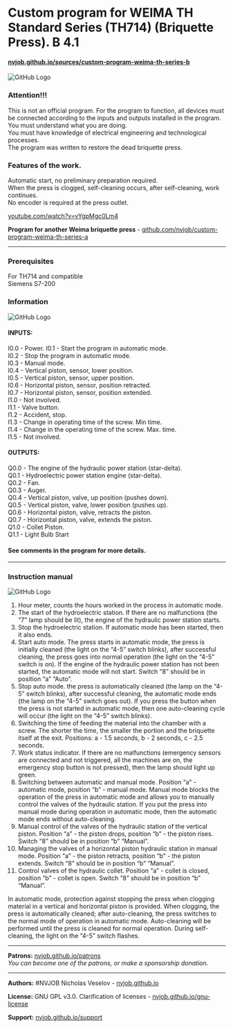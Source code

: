 # Custom program for WEIMA TH Standard Series (TH714) (Briquette Press). B 4.1
#### [nvjob.github.io/sources/custom-program-weima-th-series-b](https://nvjob.github.io/sources/custom-program-weima-th-series-b)

![GitHub Logo](https://raw.githubusercontent.com/nvjob/nvjob.github.io/master/repo/other%20sources/weima%20th%20b/40/pic/Briquette%20Press.jpg)

### Attention!!!
This is not an official program.
For the program to function, all devices must be connected according to the inputs and outputs installed in the program.<br>
You must understand what you are doing.<br>
You must have knowledge of electrical engineering and technological processes.<br>
The program was written to restore the dead briquette press.

### Features of the work.
Automatic start, no preliminary preparation required.<br>
When the press is clogged, self-cleaning occurs, after self-cleaning, work continues.<br>
No encoder is required at the press outlet.

[youtube.com/watch?v=vYgpMgc0Lm4](https://www.youtube.com/watch?v=vYgpMgc0Lm4)

**Program for another Weima briquette press** - [github.com/nvjob/custom-program-weima-th-series-a](https://github.com/nvjob/custom-program-weima-th-series-a)

-------------------------------------------------------------------

### Prerequisites
For TH714 and compatible <br>
Siemens S7-200

### Information

![GitHub Logo](https://raw.githubusercontent.com/nvjob/nvjob.github.io/master/repo/other%20sources/weima%20th%20b/40/pic/Scheme.png)

#### INPUTS:
I0.0 - Power.
I0.1 - Start the program in automatic mode. <br>
I0.2 - Stop the program in automatic mode. <br>
I0.3 - Manual mode. <br>
I0.4 - Vertical piston, sensor, lower position. <br>
I0.5 - Vertical piston, sensor, upper position. <br>
I0.6 - Horizontal piston, sensor, position retracted. <br>
I0.7 - Horizontal piston, sensor, position extended. <br>
I1.0 - Not involved. <br>
I1.1 - Valve button. <br>
I1.2 - Accident, stop. <br>
I1.3 - Change in operating time of the screw. Min time. <br>
I1.4 - Change in the operating time of the screw. Max. time.  <br>
I1.5 - Not involved.

#### OUTPUTS:
Q0.0 - The engine of the hydraulic power station (star-delta). <br>
Q0.1 - Hydroelectric power station engine (star-delta). <br>
Q0.2 - Fan. <br>
Q0.3 - Auger. <br>
Q0.4 - Vertical piston, valve, up position (pushes down). <br>
Q0.5 - Vertical piston, valve, lower position (pushes up). <br>
Q0.6 - Horizontal piston, valve, retracts the piston. <br>
Q0.7 - Horizontal piston, valve, extends the piston. <br>
Q1.0 - Collet Piston. <br>
Q1.1 - Light Bulb Start

#### See comments in the program for more details.

-------------------------------------------------------------------

### Instruction manual

![GitHub Logo](https://raw.githubusercontent.com/nvjob/nvjob.github.io/master/repo/other%20sources/weima%20th%20b/40/pic/Scheme%202.jpg)

1. Hour meter, counts the hours worked in the process in automatic mode. <br>
2. The start of the hydroelectric station. If there are no malfunctions (the “7” lamp should be lit), the engine of the hydraulic power station starts. <br>
3. Stop the hydroelectric station. If automatic mode has been started, then it also ends. <br>
4. Start auto mode. The press starts in automatic mode, the press is initially cleaned (the light on the “4-5” switch blinks), after successful cleaning, the press goes into normal operation (the light on the “4-5” switch is on). If the engine of the hydraulic power station has not been started, the automatic mode will not start. Switch “8” should be in position “a” “Auto”. <br>
5. Stop auto mode. the press is automatically cleaned (the lamp on the “4-5” switch blinks), after successful cleaning, the automatic mode ends (the lamp on the “4-5” switch goes out). If you press the button when the press is not started in automatic mode, then one auto-cleaning cycle will occur (the light on the “4-5” switch blinks). <br>
6. Switching the time of feeding the material into the chamber with a screw. The shorter the time, the smaller the portion and the briquette itself at the exit. Positions: a - 1.5 seconds, b - 2 seconds, c - 2.5 seconds. <br>
7. Work status indicator. If there are no malfunctions (emergency sensors are connected and not triggered, all the machines are on, the emergency stop button is not pressed), then the lamp should light up green. <br>
8. Switching between automatic and manual mode. Position “a” - automatic mode, position “b” - manual mode. Manual mode blocks the operation of the press in automatic mode and allows you to manually control the valves of the hydraulic station. If you put the press into manual mode during operation in automatic mode, then the automatic mode ends without auto-cleaning. <br>
9. Manual control of the valves of the hydraulic station of the vertical piston. Position “a” - the piston drops, position “b” - the piston rises. Switch “8” should be in position “b” “Manual”. <br>
10. Managing the valves of a horizontal piston hydraulic station in manual mode. Position “a” - the piston retracts, position “b” - the piston extends. Switch “8” should be in position “b” “Manual”. <br>
11. Control valves of the hydraulic collet. Position “a” - collet is closed, position “b” - collet is open. Switch “8” should be in position “b” “Manual”.

In automatic mode, protection against stopping the press when clogging material in a vertical and horizontal piston is provided. When clogging, the press is automatically cleaned; after auto-cleaning, the press switches to the normal mode of operation in automatic mode. Auto-cleaning will be performed until the press is cleaned for normal operation. During self-cleaning, the light on the “4-5” switch flashes.

-------------------------------------------------------------------

**Patrons:** [nvjob.github.io/patrons](https://nvjob.github.io/patrons)<br>
*You can become one of the patrons, or make a sponsorship donation.*

-------------------------------------------------------------------

**Authors:** #NVJOB Nicholas Veselov - [nvjob.github.io](https://nvjob.github.io)

**License:** GNU GPL v3.0. Clarification of licenses - [nvjob.github.io/gnu-license](https://nvjob.github.io/gnu-license)

**Support:** [nvjob.github.io/support](https://nvjob.github.io/support)
